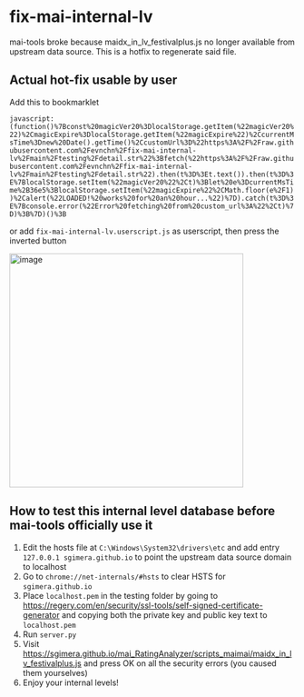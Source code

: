 # fix-mai-internal-lv
mai-tools broke because maidx_in_lv_festivalplus.js no longer available from upstream data source. This is a hotfix to regenerate said file.

## Actual hot-fix usable by user

Add this to bookmarklet

`javascript:(function()%7Bconst%20magicVer20%3DlocalStorage.getItem(%22magicVer20%22)%2CmagicExpire%3DlocalStorage.getItem(%22magicExpire%22)%2CcurrentMsTime%3Dnew%20Date().getTime()%2CcustomUrl%3D%22https%3A%2F%2Fraw.githubusercontent.com%2Fevnchn%2Ffix-mai-internal-lv%2Fmain%2Ftesting%2Fdetail.str%22%3Bfetch(%22https%3A%2F%2Fraw.githubusercontent.com%2Fevnchn%2Ffix-mai-internal-lv%2Fmain%2Ftesting%2Fdetail.str%22).then(t%3D%3Et.text()).then(t%3D%3E%7BlocalStorage.setItem(%22magicVer20%22%2Ct)%3Blet%20e%3DcurrentMsTime%2B36e5%3BlocalStorage.setItem(%22magicExpire%22%2CMath.floor(e%2F1))%2Calert(%22LOADED!%20works%20for%20an%20hour...%22)%7D).catch(t%3D%3E%7Bconsole.error(%22Error%20fetching%20from%20custom_url%3A%22%2Ct)%7D)%3B%7D)()%3B`

or add `fix-mai-internal-lv.userscript.js` as userscript, then press the inverted button 

<img width="412" alt="image" src="https://github.com/evnchn/fix-mai-internal-lv/assets/37951241/d07b39cc-b611-4299-a97c-2d1db595258b">


## How to test this internal level database before mai-tools officially use it

1. Edit the hosts file at `C:\Windows\System32\drivers\etc` and add entry `127.0.0.1 sgimera.github.io` to point the upstream data source domain to localhost
2. Go to `chrome://net-internals/#hsts` to clear HSTS for `sgimera.github.io`
3. Place `localhost.pem` in the testing folder by going to https://regery.com/en/security/ssl-tools/self-signed-certificate-generator and copying both the private key and public key text to `localhost.pem`
4. Run `server.py`
5. Visit https://sgimera.github.io/mai_RatingAnalyzer/scripts_maimai/maidx_in_lv_festivalplus.js and press OK on all the security errors \(you caused them yourselves\)
6. Enjoy your internal levels!
